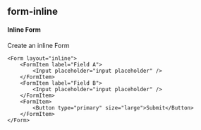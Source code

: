 ## form-inline
#### Inline Form
Create an inline Form
```
<Form layout="inline">
    <FormItem label="Field A">
        <Input placeholder="input placeholder" />
    </FormItem>
    <FormItem label="Field B">
        <Input placeholder="input placeholder" />
    </FormItem>
    <FormItem>
        <Button type="primary" size="large">Submit</Button>
    </FormItem>
</Form>

```